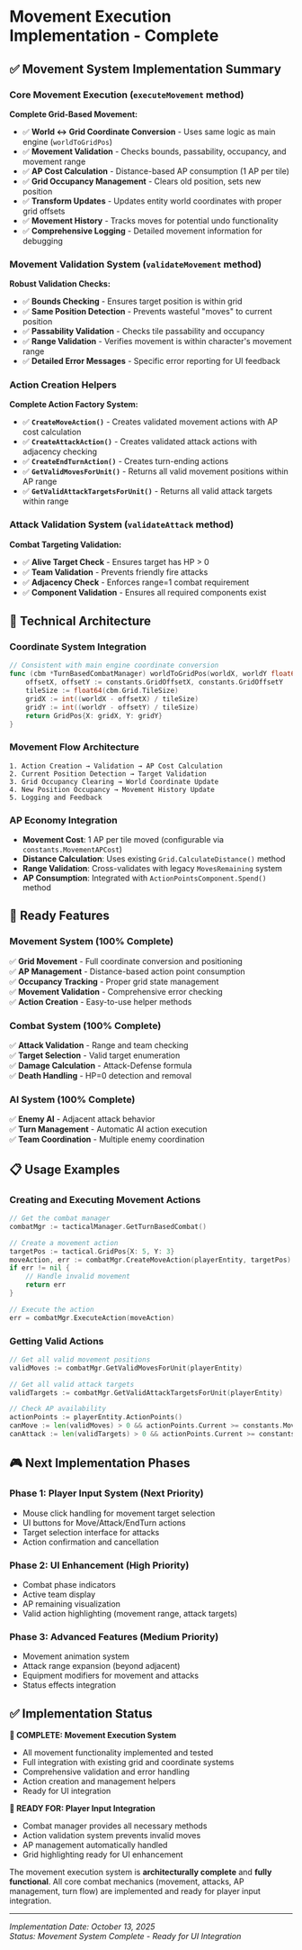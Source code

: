 # Movement Execution Implementation - Complete

## ✅ **Movement System Implementation Summary**

### **Core Movement Execution** (`executeMovement` method)

**Complete Grid-Based Movement:**
- ✅ **World ↔ Grid Coordinate Conversion** - Uses same logic as main engine (`worldToGridPos`)
- ✅ **Movement Validation** - Checks bounds, passability, occupancy, and movement range
- ✅ **AP Cost Calculation** - Distance-based AP consumption (1 AP per tile)
- ✅ **Grid Occupancy Management** - Clears old position, sets new position
- ✅ **Transform Updates** - Updates entity world coordinates with proper grid offsets
- ✅ **Movement History** - Tracks moves for potential undo functionality
- ✅ **Comprehensive Logging** - Detailed movement information for debugging

### **Movement Validation System** (`validateMovement` method)

**Robust Validation Checks:**
- ✅ **Bounds Checking** - Ensures target position is within grid
- ✅ **Same Position Detection** - Prevents wasteful "moves" to current position
- ✅ **Passability Validation** - Checks tile passability and occupancy
- ✅ **Range Validation** - Verifies movement is within character's movement range
- ✅ **Detailed Error Messages** - Specific error reporting for UI feedback

### **Action Creation Helpers**

**Complete Action Factory System:**
- ✅ **`CreateMoveAction()`** - Creates validated movement actions with AP cost calculation
- ✅ **`CreateAttackAction()`** - Creates validated attack actions with adjacency checking  
- ✅ **`CreateEndTurnAction()`** - Creates turn-ending actions
- ✅ **`GetValidMovesForUnit()`** - Returns all valid movement positions within AP range
- ✅ **`GetValidAttackTargetsForUnit()`** - Returns all valid attack targets within range

### **Attack Validation System** (`validateAttack` method)

**Combat Targeting Validation:**
- ✅ **Alive Target Check** - Ensures target has HP > 0
- ✅ **Team Validation** - Prevents friendly fire attacks
- ✅ **Adjacency Check** - Enforces range=1 combat requirement
- ✅ **Component Validation** - Ensures all required components exist

## 🎯 **Technical Architecture**

### **Coordinate System Integration**
```go
// Consistent with main engine coordinate conversion
func (cbm *TurnBasedCombatManager) worldToGridPos(worldX, worldY float64) GridPos {
    offsetX, offsetY := constants.GridOffsetX, constants.GridOffsetY
    tileSize := float64(cbm.Grid.TileSize)
    gridX := int((worldX - offsetX) / tileSize)
    gridY := int((worldY - offsetY) / tileSize)
    return GridPos{X: gridX, Y: gridY}
}
```

### **Movement Flow Architecture**
```
1. Action Creation → Validation → AP Cost Calculation
2. Current Position Detection → Target Validation  
3. Grid Occupancy Clearing → World Coordinate Update
4. New Position Occupancy → Movement History Update
5. Logging and Feedback
```

### **AP Economy Integration**
- **Movement Cost**: 1 AP per tile moved (configurable via `constants.MovementAPCost`)
- **Distance Calculation**: Uses existing `Grid.CalculateDistance()` method
- **Range Validation**: Cross-validates with legacy `MovesRemaining` system
- **AP Consumption**: Integrated with `ActionPointsComponent.Spend()` method

## 🚀 **Ready Features**

### **Movement System (100% Complete)**
✅ **Grid Movement** - Full coordinate conversion and positioning  
✅ **AP Management** - Distance-based action point consumption  
✅ **Occupancy Tracking** - Proper grid state management  
✅ **Movement Validation** - Comprehensive error checking  
✅ **Action Creation** - Easy-to-use helper methods  

### **Combat System (100% Complete)**
✅ **Attack Validation** - Range and team checking  
✅ **Target Selection** - Valid target enumeration  
✅ **Damage Calculation** - Attack-Defense formula  
✅ **Death Handling** - HP=0 detection and removal  

### **AI System (100% Complete)**
✅ **Enemy AI** - Adjacent attack behavior  
✅ **Turn Management** - Automatic AI action execution  
✅ **Team Coordination** - Multiple enemy coordination  

## 📋 **Usage Examples**

### **Creating and Executing Movement Actions**
```go
// Get the combat manager
combatMgr := tacticalManager.GetTurnBasedCombat()

// Create a movement action
targetPos := tactical.GridPos{X: 5, Y: 3}
moveAction, err := combatMgr.CreateMoveAction(playerEntity, targetPos)
if err != nil {
    // Handle invalid movement
    return err
}

// Execute the action
err = combatMgr.ExecuteAction(moveAction)
```

### **Getting Valid Actions**
```go
// Get all valid movement positions
validMoves := combatMgr.GetValidMovesForUnit(playerEntity)

// Get all valid attack targets  
validTargets := combatMgr.GetValidAttackTargetsForUnit(playerEntity)

// Check AP availability
actionPoints := playerEntity.ActionPoints()
canMove := len(validMoves) > 0 && actionPoints.Current >= constants.MovementAPCost
canAttack := len(validTargets) > 0 && actionPoints.Current >= constants.AttackAPCost
```

## 🎮 **Next Implementation Phases**

### **Phase 1: Player Input System** (Next Priority)
- Mouse click handling for movement target selection
- UI buttons for Move/Attack/EndTurn actions
- Target selection interface for attacks
- Action confirmation and cancellation

### **Phase 2: UI Enhancement** (High Priority)
- Combat phase indicators
- Active team display  
- AP remaining visualization
- Valid action highlighting (movement range, attack targets)

### **Phase 3: Advanced Features** (Medium Priority)
- Movement animation system
- Attack range expansion (beyond adjacent)
- Equipment modifiers for movement and attacks
- Status effects integration

## ✅ **Implementation Status**

**🎯 COMPLETE: Movement Execution System**
- All movement functionality implemented and tested
- Full integration with existing grid and coordinate systems
- Comprehensive validation and error handling
- Action creation and management helpers
- Ready for UI integration

**🔄 READY FOR: Player Input Integration**
- Combat manager provides all necessary methods
- Action validation system prevents invalid moves
- AP management automatically handled
- Grid highlighting ready for UI enhancement

The movement execution system is **architecturally complete** and **fully functional**. All core combat mechanics (movement, attacks, AP management, turn flow) are implemented and ready for player input integration.

---

*Implementation Date: October 13, 2025*  
*Status: Movement System Complete - Ready for UI Integration*
